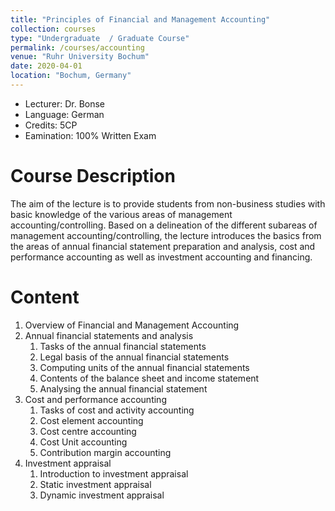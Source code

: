 ```yaml
---
title: "Principles of Financial and Management Accounting"
collection: courses
type: "Undergraduate  / Graduate Course"
permalink: /courses/accounting
venue: "Ruhr University Bochum"
date: 2020-04-01
location: "Bochum, Germany"
---
```


* Lecturer: Dr. Bonse
* Language: German
* Credits: 5CP
* Eamination: 100% Written Exam

Course Description
======

The aim of the lecture is to provide students from non-business studies with basic knowledge of the various areas of management accounting/controlling.
Based on a delineation of the different subareas of management accounting/controlling, the lecture introduces the basics from the areas of annual financial statement preparation and analysis, cost and performance accounting as well as investment accounting and financing.


Content
======

1. Overview of Financial and Management Accounting
2. Annual financial statements and analysis
   1. Tasks of the annual financial statements
   2. Legal basis of the annual financial statements
   3. Computing units of the annual financial statements
   4. Contents of the balance sheet and income statement
   5. Analysing the annual financial statement
3. Cost and performance accounting
   1. Tasks of cost and activity accounting
   2. Cost element accounting
   3. Cost centre accounting
   4. Cost Unit accounting
   5. Contribution margin accounting
4. Investment appraisal
   1. Introduction to investment appraisal
   2. Static investment appraisal
   3. Dynamic investment appraisal
